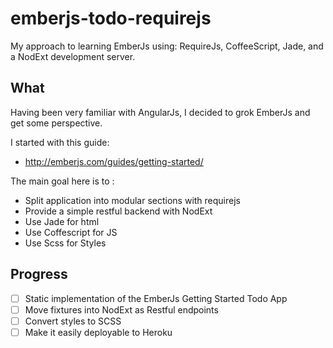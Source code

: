 # emberjs-todo-requirejs

My approach to learning EmberJs using: RequireJs, CoffeeScript, Jade, and a NodExt development server.


## What

Having been very familiar with AngularJs, I decided to grok EmberJs and get some perspective.

I started with this guide: 

 - http://emberjs.com/guides/getting-started/

The main goal here is to : 

 - Split application into modular sections with requirejs
 - Provide a simple restful backend with NodExt
 - Use Jade for html
 - Use Coffescript for JS
 - Use Scss for Styles


## Progress

- [ ] Static implementation of the EmberJs Getting Started Todo App
- [ ] Move fixtures into NodExt as Restful endpoints
- [ ] Convert styles to SCSS
- [ ] Make it easily deployable to Heroku
